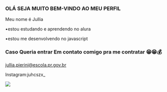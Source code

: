 ### OLÁ SEJA MUITO BEM-VINDO AO MEU PERFIL

Meu nome é Jullia

•estou estudando e aprendendo no alura

•estou me desenvolvendo no javascript 

### Caso Queria entrar Em contato comigo pra me contratar 😁😁💰

jullia.pierini@escola.pr.gov.br

Instagram:juhcszx_


![](https://media.giphy.com/media/LmNwrBhejkK9EFP504/giphy.gif) 
